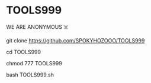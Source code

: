# TOOLS999
WE ARE ANONYMOUS ☠️

git clone https://github.com/SPOKYHOZOOO/TOOLS999 

cd TOOLS999

chmod 777 TOOLS999

bash TOOLS999.sh
